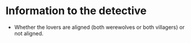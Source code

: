 Information to the detective
============================

* Whether the lovers are aligned (both werewolves or both villagers) or not aligned.
